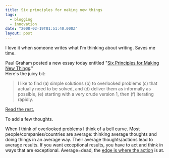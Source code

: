 ```yaml
---
title: Six principles for making new things
tags:
  - blogging
  - innovation
date: "2008-02-19T01:51:40.000Z"
layout: post
---
```


I love it when someone writes what I'm thinking about writing. Saves me time.

Paul Graham posted a new essay today entitled "[Six Principles for Making New Things][0]."  
Here's the juicy bit:

> I like to find (a) simple solutions (b) to overlooked problems (c) that actually need to be solved, and (d) deliver them as informally as possible, (e) starting with a very crude version 1, then (f) iterating rapidly.

[Read the rest.][0]

To add a few thoughts.

When I think of overlooked problems I think of a bell curve. Most people/companies/countries are average: thinking average thoughts and doing things in an average way. Their average thoughts/actions lead to average results. If you want exceptional results, you have to act and think in ways that are exceptional. Average=dead, the [edge is where the action][1] is at.


[0]: http://www.paulgraham.com/newthings.html
[1]: http://www.edgeperspectives.com/
